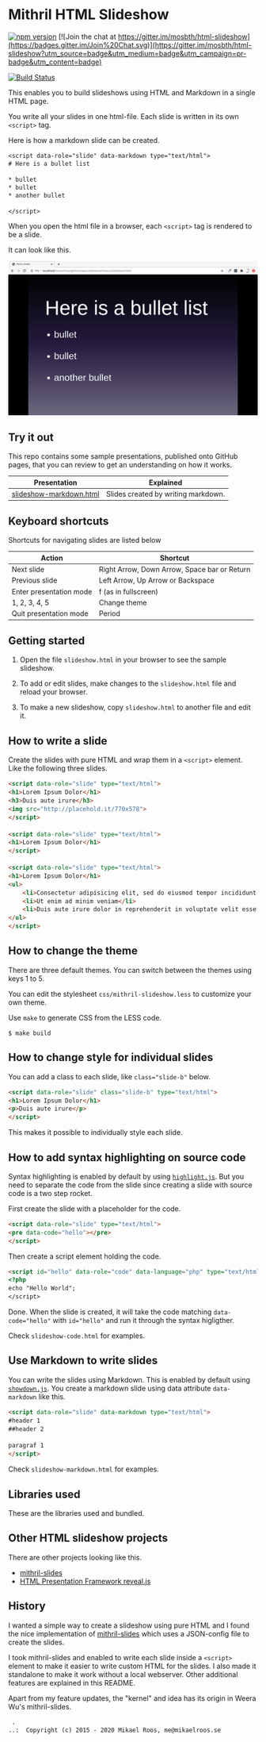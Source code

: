 Mithril HTML Slideshow
============================

[![npm version](https://badge.fury.io/js/html-slideshow.svg)](https://badge.fury.io/js/html-slideshow)
[![Join the chat at https://gitter.im/mosbth/html-slideshow](https://badges.gitter.im/Join%20Chat.svg)](https://gitter.im/mosbth/html-slideshow?utm_source=badge&utm_medium=badge&utm_campaign=pr-badge&utm_content=badge)

[![Build Status](https://travis-ci.com/mosbth/html-slideshow.svg?branch=master)](https://travis-ci.com/mosbth/html-slideshow)

This enables you to build slideshows using HTML and Markdown in a single HTML page.

You write all your slides in one html-file. Each slide is written in its own `<script>` tag.

Here is how a markdown slide can be created.

```
<script data-role="slide" data-markdown type="text/html">
# Here is a bullet list

* bullet
* bullet
* another bullet

</script>
```

When you open the html file in a browser, each `<script>` tag is rendered to be a slide.

It can look like this.

![Slide with a bullet list](htdocs/img/slide-bullet-list.png)



Try it out
----------------------------

This repo contains some sample presentations, published onto GitHub pages, that you can review to get an understanding on how it works.

| Presentation             | Explained                                     |
|--------------------------|-----------------------------------------------|
| [slideshow-markdown.html](https://mosbth.github.io/mithril-slideshow/htdocs/slideshow.html) | Slides created by writing markdown. |



Keyboard shortcuts
----------------------------

Shortcuts for navigating slides are listed below

| Action                    | Shortcut                                      |
|---------------------------| ----------------------------------------------|
| Next slide                | Right Arrow, Down Arrow, Space bar or Return  |
| Previous slide            | Left Arrow, Up Arrow or Backspace             |
| Enter presentation mode   | f (as in fullscreen)                          |
| 1, 2, 3, 4, 5             | Change theme                                  |
| Quit presentation mode    | Period                                        |



Getting started
----------------------------

1. Open the file `slideshow.html` in your browser to see the sample slideshow.

2. To add or edit slides, make changes to the `slideshow.html` file and reload your browser.

3. To make a new slideshow, copy `slideshow.html` to another file and edit it.



How to write a slide
----------------------------

Create the slides with pure HTML and wrap them in a `<script>` element. Like the following three slides.

```html
<script data-role="slide" type="text/html">
<h1>Lorem Ipsum Dolor</h1>
<h3>Duis aute irure</h3>
<img src="http://placehold.it/770x578">
</script>

<script data-role="slide" type="text/html">
<h1>Lorem Ipsum Dolor</h1>
</script>

<script data-role="slide" type="text/html">
<h1>Lorem Ipsum Dolor</h1>
<ul>
    <li>Consectetur adipisicing elit, sed do eiusmod tempor incididunt ut labore et dolore magna aliqua</li>
    <li>Ut enim ad minim veniam</li>
    <li>Duis aute irure dolor in reprehenderit in voluptate velit esse cillum dolore eu fugiat nulla pariatur</li>
</ul>
</script>
```



How to change the theme
----------------------------

There are three default themes. You can switch between the themes using keys 1 to 5.

You can edit the stylesheet `css/mithril-slideshow.less` to customize your own theme.

Use `make` to generate CSS from the LESS code.
```
$ make build
```



How to change style for individual slides
----------------------------

You can add a class to each slide, like `class="slide-b"` below.

```html
<script data-role="slide" class="slide-b" type="text/html">
<h1>Lorem Ipsum Dolor</h1>
<p>Duis aute irure</p>
</script>
```

This makes it possible to individually style each slide.



How to add syntax highlighting on source code
----------------------------

Syntax highlighting is enabled by default by using [`highlight.js`](https://highlightjs.org/). But you need to separate the code from the slide since creating a slide with source code is a two step rocket.

First create the slide with a placeholder for the code.

```html
<script data-role="slide" type="text/html">
<pre data-code="hello"></pre>
</script>
```

Then create a script element holding the code.

```html
<script id="hello" data-role="code" data-language="php" type="text/html">
<?php
echo "Hello World";
</script>
```

Done. When the slide is created, it will take the code matching `data-code="hello"` with `id="hello"` and run it through the syntax higligther.

Check `slideshow-code.html` for examples.



Use Markdown to write slides
----------------------------

You can write the slides using Markdown. This is enabled by default using [`showdown.js`](https://github.com/showdownjs/showdown). You create a markdown slide using data attribute `data-markdown` like this.

```html
<script data-role="slide" data-markdown type="text/html">
#header 1
##header 2

paragraf 1
</script>
```

Check `slideshow-markdown.html` for examples.



Libraries used
----------------------------

These are the libraries used and bundled.





Other HTML slideshow projects
----------------------------

There are other projects looking like this.

* [mithril-slides](https://github.com/wulab/mithril-slides)
* [HTML Presentation Framework reveal.js](https://github.com/hakimel/reveal.js/)



History
----------------------------

I wanted a simple way to create a slideshow using pure HTML and I found the nice implementation of [mithril-slides](https://github.com/wulab/mithril-slides) which uses a JSON-config file to create the slides.

I took mithril-slides and enabled to write each slide inside a `<script>` element to make it easier to write custom HTML for the slides. I also made it standalone to make it work without a local webserver. Other additional features are explained in this README.

Apart from my feature updates, the "kernel" and idea has its origin in Weera Wu's mithril-slides.



```                                                            
 .                                                             
..:  Copyright (c) 2015 - 2020 Mikael Roos, me@mikaelroos.se   
```                                                            
